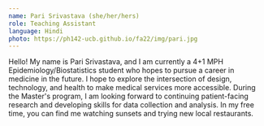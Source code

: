 ```yaml
---
name: Pari Srivastava (she/her/hers)
role: Teaching Assistant
language: Hindi 
photo: https://ph142-ucb.github.io/fa22/img/pari.jpg
---
```


Hello! My name is Pari Srivastava, and I am currently a 4+1 MPH Epidemiology/Biostatistics student who hopes to pursue a career in medicine in the future. I hope to explore the intersection of design, technology, and health to make medical services more accessible. During the Master's program, I am looking forward to continuing patient-facing research and developing skills for data collection and analysis. In my free time, you can find me watching sunsets and trying new local restaurants.